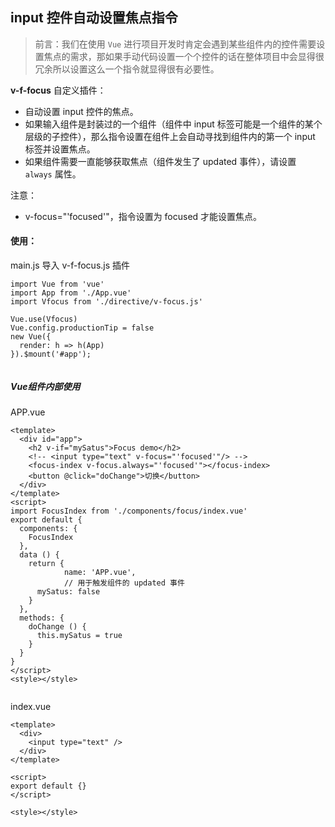 ## input 控件自动设置焦点指令

> 前言：我们在使用 `Vue` 进行项目开发时肯定会遇到某些组件内的控件需要设置焦点的需求，那如果手动代码设置一个个控件的话在整体项目中会显得很冗余所以设置这么一个指令就显得很有必要性。

**v-f-focus** 自定义插件：

- 自动设置 input 控件的焦点。
- 如果输入组件是封装过的一个组件（组件中 input 标签可能是一个组件的某个层级的子控件），那么指令设置在组件上会自动寻找到组件内的第一个 input 标签并设置焦点。
- 如果组件需要一直能够获取焦点（组件发生了 updated 事件），请设置 `always` 属性。

注意：
- v-focus="'focused'"，指令设置为 focused 才能设置焦点。

#### 使用：

main.js 导入 v-f-focus.js 插件

```
import Vue from 'vue'
import App from './App.vue'
import Vfocus from './directive/v-focus.js'

Vue.use(Vfocus)
Vue.config.productionTip = false
new Vue({
  render: h => h(App)
}).$mount('#app');


```

##### Vue组件内部使用

APP.vue

```
<template>
  <div id="app">
    <h2 v-if="mySatus">Focus demo</h2>
    <!-- <input type="text" v-focus="'focused'"/> -->
    <focus-index v-focus.always="'focused'"></focus-index>
    <button @click="doChange">切换</button>
  </div>
</template>
<script>
import FocusIndex from './components/focus/index.vue'
export default {
  components: {
    FocusIndex
  },
  data () {
    return {
			name: 'APP.vue',
			// 用于触发组件的 updated 事件
      mySatus: false
    }
  },
  methods: {
    doChange () {
      this.mySatus = true
    }
  }
}
</script>
<style></style>


```

index.vue

```
<template>
  <div>
    <input type="text" />
  </div>
</template>

<script>
export default {}
</script>

<style></style>

```
